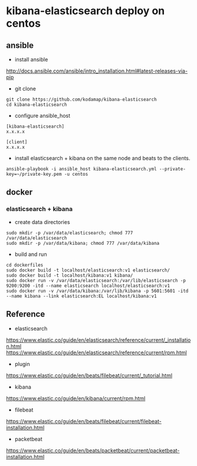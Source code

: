 # kibana-elasticsearch deploy on centos

## ansible

- install ansible

http://docs.ansible.com/ansible/intro_installation.html#latest-releases-via-pip

- git clone

```
git clone https://github.com/kodamap/kibana-elasticsearch
cd kibana-elasticsearch
```

- configure ansible_host

```
[kibana-elasticsearch]
x.x.x.x

[client]
x.x.x.x
````

- install elasticsearch + kibana on the same node and beats to the clients.

```
ansible-playbook -i ansible_host kibana-elasticsearch.yml --private-key=~/private-key.pem -u centos
```

## docker

### elasticsearch + kibana

- create data directories

```
sudo mkdir -p /var/data/elasticsearch; chmod 777 /var/data/elasticsearch
sudo mkdir -p /var/data/kibana; chmod 777 /var/data/kibana
```

- build and run

```
cd dockerfiles
sudo docker build -t localhost/elasticsearch:v1 elasticsearch/
sudo docker build -t localhost/kibana:v1 kibana/
sudo docker run -v /var/data/elasticsearch:/var/lib/elasticsearch -p 9200:9200 -itd --name elasticsearch localhost/elasticsearch:v1
sudo docker run -v /var/data/kibana:/var/lib/kibana -p 5601:5601 -itd --name kibana --link elasticsearch:EL localhost/kibana:v1
```



## Reference

- elasticsearch

https://www.elastic.co/guide/en/elasticsearch/reference/current/_installation.html
https://www.elastic.co/guide/en/elasticsearch/reference/current/rpm.html

- plugin

https://www.elastic.co/guide/en/beats/filebeat/current/_tutorial.html

- kibana

https://www.elastic.co/guide/en/kibana/current/rpm.html

- filebeat

https://www.elastic.co/guide/en/beats/filebeat/current/filebeat-installation.html

- packetbeat

https://www.elastic.co/guide/en/beats/packetbeat/current/packetbeat-installation.html




